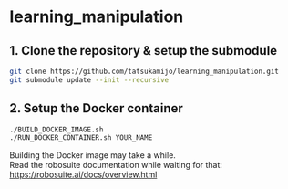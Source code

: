 # learning_manipulation

## 1. Clone the repository & setup the submodule
```bash
git clone https://github.com/tatsukamijo/learning_manipulation.git
git submodule update --init --recursive
```

## 2. Setup the Docker container
```bash
./BUILD_DOCKER_IMAGE.sh
./RUN_DOCKER_CONTAINER.sh YOUR_NAME
```
Building the Docker image may take a while.  
Read the robosuite documentation while waiting for that: https://robosuite.ai/docs/overview.html

